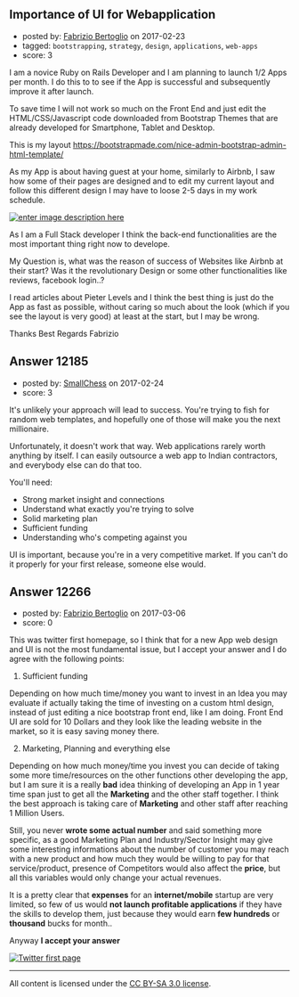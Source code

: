 ## Importance of UI for Webapplication

- posted by: [Fabrizio Bertoglio](https://stackexchange.com/users/9849224/fabrizio-bertoglio) on 2017-02-23
- tagged: `bootstrapping`, `strategy`, `design`, `applications`, `web-apps`
- score: 3

I am a novice Ruby on Rails Developer and I am planning to launch 1/2 Apps per month. I do this to to see if the App is successful and subsequently improve it after launch.

To save time I will not work so much on the Front End and just edit the HTML/CSS/Javascript code downloaded from Bootstrap Themes that are already developed for Smartphone, Tablet and Desktop. 

This is my layout https://bootstrapmade.com/nice-admin-bootstrap-admin-html-template/

As my App is about having guest at your home, similarly to Airbnb, I saw how some of their pages are designed and to edit my current layout and follow this different design I may have to loose 2-5 days in my work schedule.

[![enter image description here][1]][1]


  [1]: https://i.stack.imgur.com/FyF7y.jpg

As I am a Full Stack developer I think the back-end functionalities are the most important thing right now to develope. 

My Question is, what was the reason of success of Websites like Airbnb at their start? Was it the revolutionary Design or some other functionalities like reviews, facebook login..?

I read articles about Pieter Levels and I think the best thing is just do the App as fast as possible, without caring so much about the look (which if you see the layout is very good) at least at the start, but I may be wrong.

Thanks
Best Regards
Fabrizio


## Answer 12185

- posted by: [SmallChess](https://stackexchange.com/users/124226/smallchess) on 2017-02-24
- score: 3

It's unlikely your approach will lead to success. You're trying to fish for random web templates, and hopefully one of those will make you the next millionaire. 

Unfortunately, it doesn't work that way. Web applications rarely worth anything by itself. I can easily outsource a web app to Indian contractors, and everybody else can do that too.

You'll need:

 - Strong market insight and connections
 - Understand what exactly you're trying to solve
 - Solid marketing plan
 - Sufficient funding
 - Understanding who's competing against you

UI is important, because you're in a very competitive market. If you can't do it properly for your first release, someone else would.


## Answer 12266

- posted by: [Fabrizio Bertoglio](https://stackexchange.com/users/9849224/fabrizio-bertoglio) on 2017-03-06
- score: 0

<p>This was twitter first homepage, so I think that for a new App web design and UI is not the most fundamental issue, but I accept your answer and I do agree with the following points:</p>

<ol>
<li>Sufficient funding</li>
</ol>

<p>Depending on how much time/money you want to invest in an Idea you may evaluate if actually taking the time of investing on a custom html design, instead of just editing a nice bootstrap front end, like I am doing. 
Front End UI are sold for 10 Dollars and they look like the leading website in the market, so it is easy saving money there. </p>

<ol start="2">
<li>Marketing, Planning and everything else</li>
</ol>

<p>Depending on how much money/time you invest you can decide of taking some more time/resources on the other functions other developing the app, but I am sure it is a really <strong>bad</strong> idea thinking of developing an App in 1 year time span just to get all the <strong>Marketing</strong> and the other staff together.
I think the best approach is taking care of <strong>Marketing</strong> and other staff after reaching 1 Million Users.</p>

<p>Still, you never <strong>wrote some actual number</strong> and said something more specific, as a good Marketing Plan and Industry/Sector Insight may give some interesting informations about the number of customer you may reach with a new product and how much they would be willing to pay for that service/product, presence of Competitors would also affect the <strong>price</strong>, but all this variables would only change your actual revenues.</p>

<p>It is a pretty clear that <strong>expenses</strong> for an <strong>internet/mobile</strong> startup are very limited, so few of us would <strong>not launch profitable applications</strong> if they have the skills to develop them, just because they would earn <strong>few hundreds</strong> or <strong>thousand</strong> bucks for month..</p>

<p>Anyway <strong>I accept your answer</strong></p>

<p><a href="https://i.stack.imgur.com/2C61H.png" rel="nofollow noreferrer"><img src="https://i.stack.imgur.com/2C61H.png" alt="Twitter first page"></a></p>




---

All content is licensed under the [CC BY-SA 3.0 license](https://creativecommons.org/licenses/by-sa/3.0/).
